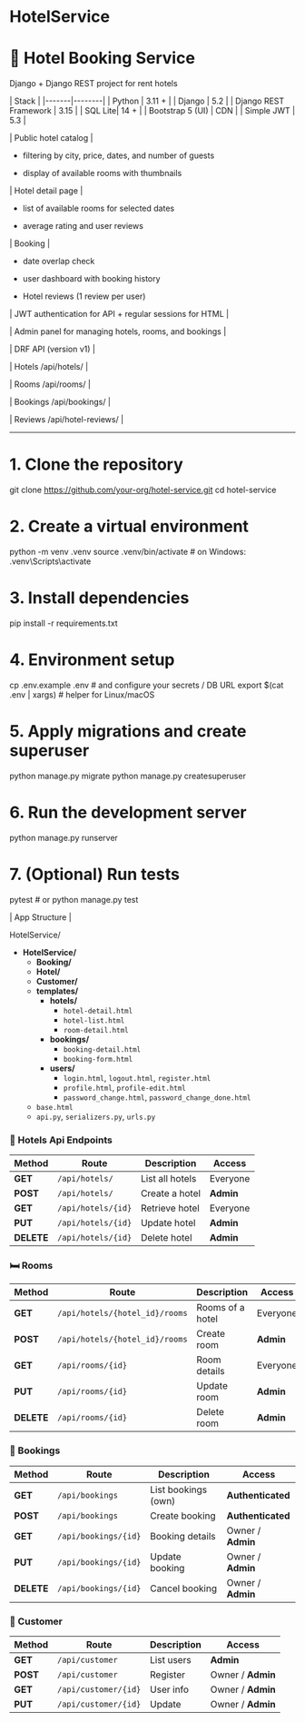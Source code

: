 # HotelService
# 🏨 Hotel Booking Service

Django + Django REST project for rent hotels

| Stack |
|-------|--------|
| Python | 3.11 + |
| Django | 5.2 |
| Django REST Framework | 3.15 |
| SQL Lite| 14 + |
| Bootstrap 5 (UI) | CDN |
| Simple JWT | 5.3 |


| Public hotel catalog |

- filtering by city, price, dates, and number of guests

- display of available rooms with thumbnails

| Hotel detail page |

- list of available rooms for selected dates

- average rating and user reviews

| Booking |

- date overlap check

- user dashboard with booking history

- Hotel reviews (1 review per user)

| JWT authentication for API + regular sessions for HTML |

| Admin panel for managing hotels, rooms, and bookings |

| DRF API (version v1) |

| Hotels /api/hotels/ |

| Rooms /api/rooms/ |

| Bookings /api/bookings/ |

| Reviews /api/hotel-reviews/ |

---

# 1. Clone the repository
git clone https://github.com/your-org/hotel-service.git
cd hotel-service

# 2. Create a virtual environment
python -m venv .venv
source .venv/bin/activate  # on Windows: .venv\\Scripts\\activate

# 3. Install dependencies
pip install -r requirements.txt

# 4. Environment setup
cp .env.example .env              # and configure your secrets / DB URL
export $(cat .env | xargs)        # helper for Linux/macOS

# 5. Apply migrations and create superuser
python manage.py migrate
python manage.py createsuperuser

# 6. Run the development server
python manage.py runserver

# 7. (Optional) Run tests
pytest  # or python manage.py test

| App Structure |

HotelService/   

* **HotelService/**
  * **Booking/**
  * **Hotel/**
  * **Customer/**
  * **templates/**
    * **hotels/**
      * `hotel-detail.html`
      * `hotel-list.html`
      * `room-detail.html`
    * **bookings/**
      * `booking-detail.html`
      * `booking-form.html`
    * **users/**
      * `login.html`, `logout.html`, `register.html`
      * `profile.html`, `profile-edit.html`
      * `password_change.html`, `password_change_done.html`
  * `base.html`
  * `api.py`, `serializers.py`, `urls.py`

 
### 🏨 Hotels Api Endpoints

| Method | Route | Description | Access |
|--------|-------|-------------|--------|
| **GET**    | `/api/hotels/`           | List all hotels | Everyone |
| **POST**   | `/api/hotels/`           | Create a hotel  | **Admin** |
| **GET**    | `/api/hotels/{id}`       | Retrieve hotel  | Everyone |
| **PUT**    | `/api/hotels/{id}`       | Update hotel    | **Admin** |
| **DELETE** | `/api/hotels/{id}`       | Delete hotel    | **Admin** |

### 🛏 Rooms

| Method | Route | Description | Access |
|--------|-------|-------------|--------|
| **GET**    | `/api/hotels/{hotel_id}/rooms` | Rooms of a hotel | Everyone |
| **POST**   | `/api/hotels/{hotel_id}/rooms` | Create room      | **Admin** |
| **GET**    | `/api/rooms/{id}`              | Room details     | Everyone |
| **PUT**    | `/api/rooms/{id}`              | Update room      | **Admin** |
| **DELETE** | `/api/rooms/{id}`              | Delete room      | **Admin** |

### 📑 Bookings

| Method | Route | Description | Access |
|--------|-------|-------------|--------|
| **GET**    | `/api/bookings`         | List bookings (own) | **Authenticated** |
| **POST**   | `/api/bookings`         | Create booking      | **Authenticated** |
| **GET**    | `/api/bookings/{id}`    | Booking details     | Owner / **Admin** |
| **PUT**    | `/api/bookings/{id}`    | Update booking      | Owner / **Admin** |
| **DELETE** | `/api/bookings/{id}`    | Cancel booking      | Owner / **Admin** |

### 👤 Customer

| Method | Route | Description | Access |
|--------|-------|-------------|--------|
| **GET**    | `/api/customer`          | List users | **Admin** |
| **POST**   | `/api/customer`          | Register   | Owner / **Admin** |
| **GET**    | `/api/customer/{id}`     | User info  | Owner / **Admin** |
| **PUT**    | `/api/customer/{id}`     | Update     | Owner / **Admin** |
